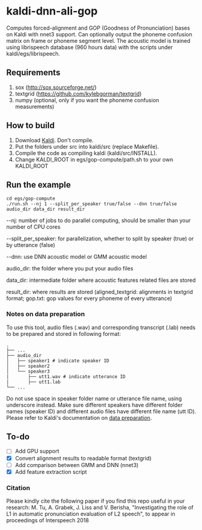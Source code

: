 
# kaldi-dnn-ali-gop
Computes forced-alignment and GOP (Goodness of Pronunciation) bases on Kaldi with nnet3 support. Can optionally output the phoneme confusion matrix on frame or phoneme segment level. The acoustic model is trained using librispeech database (960 hours data) with the scripts under kaldi/egs/librispeech.

## Requirements
1. sox (http://sox.sourceforge.net/)
2. textgrid (https://github.com/kylebgorman/textgrid)
3. numpy (optional, only if you want the phoneme confusion measurements)

## How to build
1. Download [Kaldi](https://github.com/kaldi-asr/kaldi). Don't compile.
2. Put the folders under src into kaldi/src (replace Makefile).
3. Compile the code as compiling kaldi (kaldi/src/INSTALL).
4. Change KALDI_ROOT in egs/gop-compute/path.sh to your own KALDI_ROOT

## Run the example
```
cd egs/gop-compute
./run.sh --nj 1 --split_per_speaker true/false --dnn true/false audio_dir data_dir result_dir
```

--nj: number of jobs to do parallel computing, should be smaller than your number of CPU cores

--split_per_speaker: for parallelization, whether to split by speaker (true) or by utterance (false)

--dnn: use DNN acoustic model or GMM acoustic model

audio_dir: the folder where you put your audio files

data_dir: intermediate folder where acoustic features related files are stored

result_dir: where results are stored (aligned_textgrid: alignments in textgrid format; gop.txt: gop values for every phoneme of every utterance)

### Notes on data preparation
To use this tool, audio files (.wav) and corresponding transcript (.lab) needs to be prepared and stored in following format:

```
.
├── ...
├── audio_dir                   
│   ├── speaker1 # indicate speaker ID          
│   ├── speaker2         
│   └── speaker3
|       ├── utt1.wav # indicate utterance ID
|       ├── utt1.lab 
└── ...
```

Do not use space in speaker folder name or utterance file name, using underscore instead. Make sure different speakers have different folder names (speaker ID) and different audio files have different file name (utt ID). Please refer to Kaldi's documentation on [data preparation](http://kaldi-asr.org/doc/data_prep.html).

## To-do
- [ ] Add GPU support
- [x] Convert alignment results to readable format (textgrid)
- [ ] Add comparison between GMM and DNN (nnet3)
- [x] Add feature extraction script

### Citation

Please kindly cite the following paper if you find this repo useful in your research:
M. Tu, A. Grabek, J. Liss and V. Berisha, "Investigating the role of L1 in automatic pronunciation evaluation of L2 speech", to appear in proceedings of Interspeech 2018
